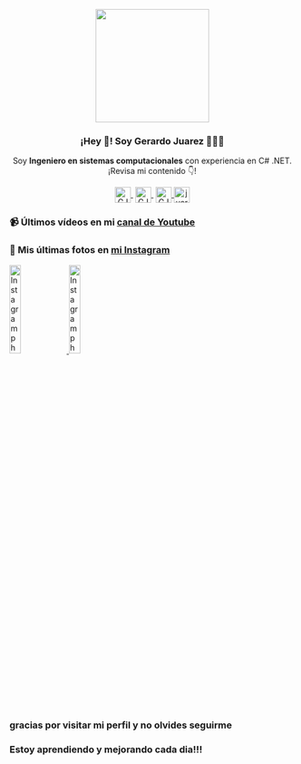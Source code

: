 <p align="center" width="300">
   <img align="center" width="200" src="https://instagram.fmtt1-1.fna.fbcdn.net/v/t51.2885-19/277103751_507940344067879_926412427939781023_n.jpg?stp=dst-jpg_s150x150&_nc_ht=instagram.fmtt1-1.fna.fbcdn.net&_nc_cat=107&_nc_ohc=mI7XJQIM-yUAX9uaoGh&edm=ALbqBD0BAAAA&ccb=7-4&oh=00_AT8eBQRYUwIIfQq8fpMa_DH-5PY1k6AopKX1JAkHjX6RGQ&oe=6273FC71&_nc_sid=9a90d6" />
   <h3 align="center">¡Hey 👋! Soy Gerardo Juarez  👨🏻‍💻</h3>
</p>

<p align="center">Soy <strong>Ingeniero en sistemas computacionales</strong> con experiencia en C# .NET.<br />¡Revisa mi contenido 👇!</p>
<p align="center">
   <a href="#" target="blank" style='margin-right:4px'>
    <img align="center" src="https://cdn.jsdelivr.net/npm/simple-icons@3.0.1/icons/twitch.svg" alt="GJSALMORAN" height="28px" width="28px" />
  </a>
   <a href="https://www.youtube.com/channel/UC2UzWQoMqnhIexZtl2_VKQw" target="blank" style='margin-right:4px'>
    <img align="center" src="https://cdn.jsdelivr.net/npm/simple-icons@3.0.1/icons/youtube.svg" alt="GJSALMORAN" height="28px" width="28px" />
  </a>
  <a href="https://instagram.com/gjsalmoran" target="blank">
    <img align="center" src="https://cdn.jsdelivr.net/npm/simple-icons@3.0.1/icons/instagram.svg" alt="GJSALMORAN" height="28px" width="28px" />
  </a>
  <a href="https://twitter.com/juarezsalmoran" target="blank">
    <img align="center" src="https://cdn.jsdelivr.net/npm/simple-icons@3.0.1/icons/twitter.svg" alt="juarezsalmoran" height="28px" width="28px" />
  </a>
</p>


### 📹 Últimos vídeos en mi [canal de Youtube](https://www.youtube.com/channel/UC2UzWQoMqnhIexZtl2_VKQw?sub_confirmation=1)


### 📸 Mis últimas fotos en [mi Instagram](https://instagram.com/midu.dev)

<a href='https://www.instagram.com/p/CcBOFONP-UJ/' target='_blank'>
  <img width='20%' src='https://instagram.fmtt1-1.fna.fbcdn.net/v/t51.2885-15/277905828_512825017038976_6827129308775185092_n.jpg?stp=dst-jpg_e35&_nc_ht=instagram.fmtt1-1.fna.fbcdn.net&_nc_cat=104&_nc_ohc=h3AdvuRV53QAX9P9UAi&edm=ALQROFkBAAAA&ccb=7-4&ig_cache_key=MjgxMDU4OTU3Mzk1OTExNjA0MQ%3D%3D.2-ccb7-4&oh=00_AT_dPcZgBPLp_uB70DL_tACJeUc8FjGzBP7UEIIKC-EGUA&oe=62749E1C&_nc_sid=30a2ef' alt='Instagram photo' />
</a>
<a href='https://www.instagram.com/p/Cb3m2jRsZIO/' target='_blank'>
  <img width='20%' src='https://instagram.fmtt1-1.fna.fbcdn.net/v/t51.2885-15/277818583_551870872815317_5124179896639638861_n.jpg?stp=dst-jpg_e35&_nc_ht=instagram.fmtt1-1.fna.fbcdn.net&_nc_cat=105&_nc_ohc=P5Vroz27QW0AX9PAtpl&tn=AuLi_QlYqGt4_SyC&edm=ALQROFkBAAAA&ccb=7-4&ig_cache_key=MjgwNzg4Mzc2NzE4NTc3MzA3MA%3D%3D.2-ccb7-4&oh=00_AT-5sGUgnu0cI_PtVDMy4yhgBlXYI7p4yUDwWVOr0UKnug&oe=62759B99&_nc_sid=30a2ef' alt='Instagram photo' />
</a>

### gracias por visitar mi perfil y no olvides seguirme
### Estoy aprendiendo y mejorando cada dia!!!
